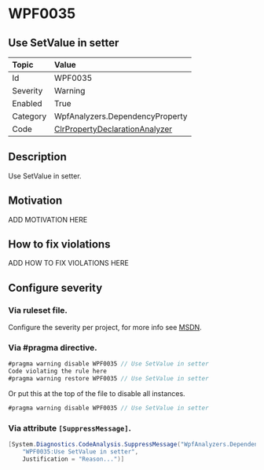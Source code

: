 # WPF0035
## Use SetValue in setter

| Topic    | Value
| :--      | :--
| Id       | WPF0035
| Severity | Warning
| Enabled  | True
| Category | WpfAnalyzers.DependencyProperty
| Code     | [ClrPropertyDeclarationAnalyzer](https://github.com/DotNetAnalyzers/WpfAnalyzers/blob/master/WpfAnalyzers/Analyzers/ClrPropertyDeclarationAnalyzer.cs)

## Description

Use SetValue in setter.

## Motivation

ADD MOTIVATION HERE

## How to fix violations

ADD HOW TO FIX VIOLATIONS HERE

<!-- start generated config severity -->
## Configure severity

### Via ruleset file.

Configure the severity per project, for more info see [MSDN](https://msdn.microsoft.com/en-us/library/dd264949.aspx).

### Via #pragma directive.
```C#
#pragma warning disable WPF0035 // Use SetValue in setter
Code violating the rule here
#pragma warning restore WPF0035 // Use SetValue in setter
```

Or put this at the top of the file to disable all instances.
```C#
#pragma warning disable WPF0035 // Use SetValue in setter
```

### Via attribute `[SuppressMessage]`.

```C#
[System.Diagnostics.CodeAnalysis.SuppressMessage("WpfAnalyzers.DependencyProperty", 
    "WPF0035:Use SetValue in setter", 
    Justification = "Reason...")]
```
<!-- end generated config severity -->
